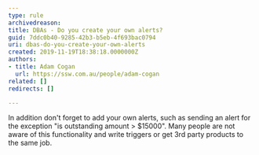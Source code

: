 ```yaml
---
type: rule
archivedreason: 
title: DBAs - Do you create your own alerts?
guid: 7ddc0b40-9285-42b3-b5eb-4f693bac0794
uri: dbas-do-you-create-your-own-alerts
created: 2019-11-19T18:38:18.0000000Z
authors:
- title: Adam Cogan
  url: https://ssw.com.au/people/adam-cogan
related: []
redirects: []

---
```



<p class="ssw15-rteElement-P">​In addition don't forget to add your own alerts, such as sending an alert for the exception &quot;is outstanding amount &gt; $15000&quot;. Many people​&#160;are not aware of this functionality and write triggers or get 3rd party products to the same job.​​<br></p>
<br><excerpt class='endintro'></excerpt><br>



